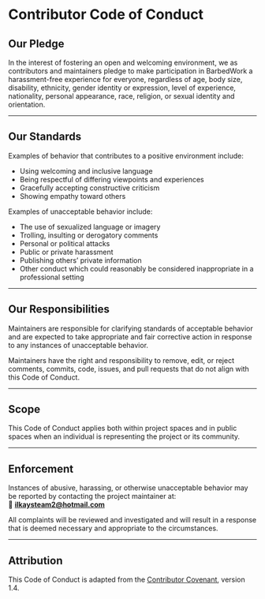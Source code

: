 # Contributor Code of Conduct

## Our Pledge

In the interest of fostering an open and welcoming environment, we as contributors and maintainers pledge to make participation in BarbedWork a harassment-free experience for everyone, regardless of age, body size, disability, ethnicity, gender identity or expression, level of experience, nationality, personal appearance, race, religion, or sexual identity and orientation.

---

## Our Standards

Examples of behavior that contributes to a positive environment include:

- Using welcoming and inclusive language
- Being respectful of differing viewpoints and experiences
- Gracefully accepting constructive criticism
- Showing empathy toward others

Examples of unacceptable behavior include:

- The use of sexualized language or imagery
- Trolling, insulting or derogatory comments
- Personal or political attacks
- Public or private harassment
- Publishing others’ private information
- Other conduct which could reasonably be considered inappropriate in a professional setting

---

## Our Responsibilities

Maintainers are responsible for clarifying standards of acceptable behavior and are expected to take appropriate and fair corrective action in response to any instances of unacceptable behavior.

Maintainers have the right and responsibility to remove, edit, or reject comments, commits, code, issues, and pull requests that do not align with this Code of Conduct.

---

## Scope

This Code of Conduct applies both within project spaces and in public spaces when an individual is representing the project or its community.

---

## Enforcement

Instances of abusive, harassing, or otherwise unacceptable behavior may be reported by contacting the project maintainer at:  
📧 **ilkaysteam2@hotmail.com**

All complaints will be reviewed and investigated and will result in a response that is deemed necessary and appropriate to the circumstances.

---

## Attribution

This Code of Conduct is adapted from the [Contributor Covenant](https://www.contributor-covenant.org/), version 1.4.
